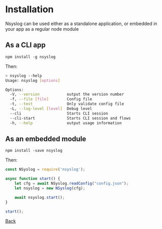 # Installation

Nsyslog can be used either as a standalone application, or embedded in your app as a regular node module

## As a CLI app
```
npm install -g nsyslog
```

Then:
```bash
> nsyslog --help
Usage: nsyslog [options]

Options:
  -V, --version            output the version number
  -f, --file [file]        Config file
  -t, --test               Only validate config file
  -L, --log-level [level]  Debug level
  --cli                    Starts CLI session
  --cli-start              Starts CLI session and flows
  -h, --help               output usage information
```

## As an embedded module
```
npm install -save nsyslog
```

Then:
```javascript
const NSyslog = require('nsyslog');

async function start() {
	let cfg = await NSyslog.readConfig("config.json");
	let nsyslog = new NSyslog(cfg);

	await nsyslog.start();
}

start();
```

[Back](../README.md)
